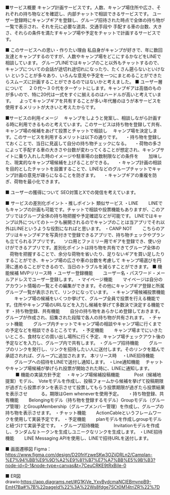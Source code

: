 ■サービス概要
キャンプ計画サービスです。人数、キャンプ場住所や広さ、それぞれの持ち物などを確認し、内部チャットで相談できるサービスです。
ユーザー登録時にキャンプギアを登録し、グループ招待された時点で全体の持ち物が一覧で表示され、それを元に必要な道具、交通手段や
手配する車の台数、大きさ、それらの条件を満たすキャンプ場や予定をチャットで計画するサービスです。


■ このサービスへの思い・作りたい理由
私自身がキャンプが好きで、年に数回友達とキャンプするのですが、人数やキャンプ場をどこにするかなどをLINEで相談しています。
グループLINEではキャンプのこと以外もチャットするので、キャンプについての会話が途切れ途切れになったり、たくさん遡らないといけない
ということが多々あり、いろんな意見や予定を一つにまとめることができたらスムーズに計画することができるのではないかと考えました。
■ ユーザー層について
　２０代〜３０代をターゲットにします。キャンプギアは高価のものが多いので、特に20代は一式をすぐに揃えるのはハードルが高いと考えています。
　よってキャンプギアを共有することが多い年代層のほうが本サービスを使用するメリットが大きいと考えたからです。

■サービスの利用イメージ
　キャンプをしようと発案し、相談しながら計画する時に利用できるものと考えています。このサービスは持ち物を登録して共有、キャンプ場の候補をあげて投票とチャットで相談し
　キャンプ場を決定します。このサービスを利用するメリットは以下の通りです。
　・持ち物を登録しておくことで、当日に見返して自分の持ち物チェックになる。
　・荷物の多さによって手配する車の大きさや台数が変わってくることが想定され、キャンプサイトに乗り入れした時のイメージや駐車場の台数制限などの条件を
　　加味した、現実的なキャンプ場候補を上げることができる。
　・キャンプ計画の相談を目的としたチャットを設置することで、LINEなどのグループチャットでキャンプ計画の意見が疎らになることを防ぎます。
　・キャンプギアの重複を防ぎ、荷物を最小化できます。
　
  

■ ユーザーの獲得について
 SEO対策とXでの発信を考えています。

■ サービスの差別化ポイント・推しポイント
類似サービス
・LINE
　　LINEでもキャンプの計画も可能です。チャットで相談や投票機能もありますが、このアプリではグループ全体の持ち物把握や予定確認などが可能です。
   LINEではキャンプ以外についてのトークも展開されるのでキャンプのことは当アプリでそれ以外はLINEというような役割になればと思います。
・CANP NOT
　　こちらのアプリはキャンプギアを写真付きで登録できるアプリで、持ち物チェックやプランも立てられるアプリです。
  　ソロ用とファミリー用でギアを登録でき、使い分けができるアプリです。差別化ポイントは持ち物を共有できてグループ全体の
   　荷物を把握することで、余分な荷物を省いたり、足りないギアを買い足したりすることができ、キャンプ場の広さや車の台数を考慮して
    キャンプ場選びを円滑に進めることができるので、当日のトラブルを減らすことができます。
■ 機能候補
 MVPリリース時
・ユーザー登録機能
　　ユーザー名・パスワード・メールアドレスでユーザー登録します。
・マイページ機能
　　マイページは自分のアカウント情報の一覧とその編集ができます。その他にキャンプギア登録と所属グループ一覧が表示されて、リンクになっています。
・キャンプ場候補投票機能
　　キャンプ場の候補をいくつか挙げて、グループ全員で投票を行える機能です。住所やキャンプ場のURLなどを入力し候補を挙げて多数決で決定する機能です
・持ち物登録、共有機能
　　自分の持ち物をあらかじめ登録しておきます。グループが作成され、招集された段階で各人の持ち物が共有されます。
・チャット機能
　　グループ内チャットでキャンプ場の相談やキャンプ場に行くまでの予定などを相談できるところです。
・予定機能
　　キャンプ場までにいきたいところ、食材などの買い出し場所に行く予定、キャンプ場チェックアウト後の予定などを入力し、グループ内で共有します。
・グループ招待機能
　　グループのリンクを発行し、リンクを招待したい人に送付します。そのリンクを踏んで承認されれば、グループに追加されます。
本リリース時
　・LINE招待機能
 　　グループへの招待をLINEで送付し通知します。
 ・Line通知機能
   　チャットやキャンプ場候補が挙げられ投票が開始された時に、LINEに通知します。
　　
■ 機能の実装方針予定
　・キャンプ場候補投稿機能
 　　　Post（候補地提案）モデル、　Voteモデルを作成し、投稿フォームから候補を挙げて投稿期限が過ぎたら投票ボタンを表示させて投票してもらう投票期限が過ぎたら投票結果を表示させ　　　る。期限はGem wheneverを使用予定。  　
  ・持ち物登録、共有機能
  　　Belongingモデル（持ち物を登録するモデル）Groupモデル（グループ管理）とGroupMembership（グループメンバー管理）を作成し、グループの持ち物を表示させます。
  ・チャット機能
  　　ActionCableというフレームワークを使用して実装予定です。
  ・予定機能
  　　planモデルを作成しgroupモデルと紐づけて実装予定です。
  ・グループ招待機能
　　　Invitationモデルを作成し、ランダムなトークンを生成しユニークなリンクを生成します。
  ・LINE招待機能
  　　LINE Messaging APIを使用し、LINEで招待URLを送付します。

■ 画面遷移図 Figma：https://www.figma.com/design/D20fnYzweSKw3OZijDRLn2/Camplan-%E7%94%BB%E9%9D%A2%E9%81%B7%E7%A7%BB%E5%9B%B3?node-id=0-1&node-type=canvas&t=7CeuCRKE9tRxBiIe-0

■ ER図 drawio:https://app.diagrams.net/#G1KjVe_YxvBydcmaNCIEBmynpB9-EmH7Ba#%7B%22pageId%22%3A%22Ws8fdge7SCt0M14triZR%22%7D
